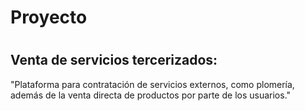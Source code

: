 <h1>Proyecto <h1>

## Venta de servicios tercerizados:

"Plataforma para contratación de servicios externos, como plomería, además de la venta directa de productos por parte de los usuarios."
